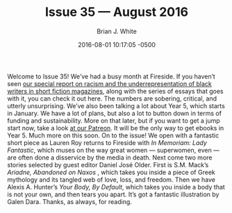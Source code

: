 ﻿---
layout: post
title:  Issue 35 — August 2016
author: Brian J. White
date:   2016-08-01 10:17:05 -0500
category: announcement
permalink: /issue35/front-matter/from-the-editor/
teaser: "We've had a busy month at Fireside..."
published: true
---
Welcome to Issue 35! 
We’ve had a busy month at Fireside. If you haven’t seen [our special report on racism and the underrepresentation of black writers in short fiction magazines](https://medium.com/fireside-fiction-company/blackspecfic-571c00033717#.npjtr6717), along with the series of essays that goes with it, you can check it out here. The numbers are sobering, critical, and utterly unsurprising. 
We’ve also been talking a lot about Year 5, which starts in January. We have a lot of plans, but also a lot to button down in terms of funding and sustainability. More on that later, but if you want to get a jump start now, take a look [at our Patreon](https://www.patreon.com/firesidefiction). It will be the only way to get ebooks in Year 5. Much more on this soon.
 On to the issue! We open with a fantastic short piece as Lauren Roy returns to Fireside with _In Memoriam: Lady Fantastic_, which muses on the way great women — superwomen, even — are often done a disservice by the media in death. Next come two more stories selected by guest editor Daniel José Older. First is S.M. Mack’s _Ariadne, Abandoned on Naxos_ , which takes you inside a piece of Greek mythology and its tangled web of love, loss, and freedom. Then we have Alexis A. Hunter’s _Your Body, By Default_, which takes you inside a body that is not your own, and then tears you apart. It’s got a fantastic illustration by Galen Dara.
 Thanks, as always, for reading.
